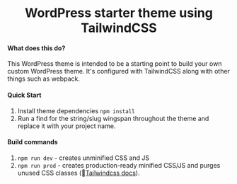 <h1 align="center">WordPress starter theme using TailwindCSS</h1>

#### What does this do?
This WordPress theme is intended to be a starting point to build your own custom WordPress theme. It's configured with TailwindCSS along with other things such as webpack.


#### Quick Start
1. Install theme dependencies
`npm install`
2. Run a find for the string/slug wingspan throughout the theme and replace it with your project name.

#### Build commands
1. `npm run dev` - creates unminified CSS and JS
2. `npm run prod` - creates production-ready minified CSS/JS and purges unused CSS classes (📖[Tailwindcss docs](https://tailwindcss.com/docs/controlling-file-size/)).
